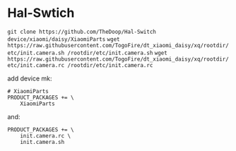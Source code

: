 # Hal-Swtich
`git clone https://github.com/TheDoop/Hal-Switch device/xiaomi/daisy/XiaomiParts`
`wget https://raw.githubusercontent.com/TogoFire/dt_xiaomi_daisy/xq/rootdir/etc/init.camera.sh /rootdir/etc/init.camera.sh`
`wget https://raw.githubusercontent.com/TogoFire/dt_xiaomi_daisy/xq/rootdir/etc/init.camera.rc /rootdir/etc/init.camera.rc`

add device mk:
```
# XiaomiParts
PRODUCT_PACKAGES += \
    XiaomiParts
```
and:
```
PRODUCT_PACKAGES += \
    init.camera.rc \
    init.camera.sh
```
